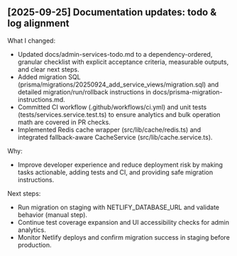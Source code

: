 

## [2025-09-25] Documentation updates: todo & log alignment
What I changed:
- Updated docs/admin-services-todo.md to a dependency-ordered, granular checklist with explicit acceptance criteria, measurable outputs, and clear next steps.
- Added migration SQL (prisma/migrations/20250924_add_service_views/migration.sql) and detailed migration/run/rollback instructions in docs/prisma-migration-instructions.md.
- Committed CI workflow (.github/workflows/ci.yml) and unit tests (tests/services.service.test.ts) to ensure analytics and bulk operation math are covered in PR checks.
- Implemented Redis cache wrapper (src/lib/cache/redis.ts) and integrated fallback-aware CacheService (src/lib/cache.service.ts).

Why:
- Improve developer experience and reduce deployment risk by making tasks actionable, adding tests and CI, and providing safe migration instructions.

Next steps:
- Run migration on staging with NETLIFY_DATABASE_URL and validate behavior (manual step).
- Continue test coverage expansion and UI accessibility checks for admin analytics.
- Monitor Netlify deploys and confirm migration success in staging before production.

